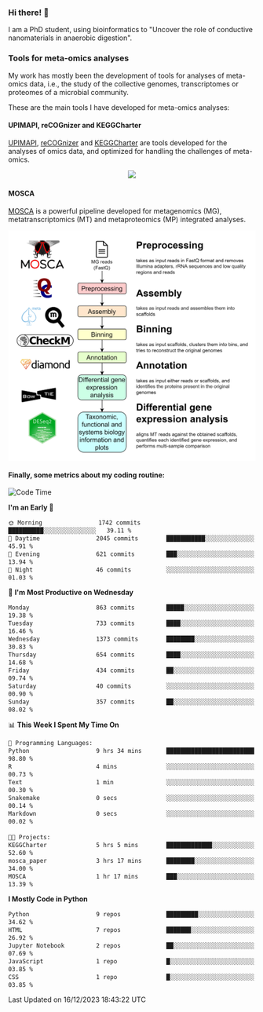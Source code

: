 ### Hi there! 👋

I am a PhD student, using bioinformatics to "Uncover the role of conductive nanomaterials in anaerobic digestion".

### Tools for meta-omics analyses

My work has mostly been the development of tools for analyses of meta-omics data, i.e., the study of the collective genomes, transcriptomes or proteomes of a microbial community.

These are the main tools I have developed for meta-omics analyses:

#### UPIMAPI, reCOGnizer and KEGGCharter

[UPIMAPI](https://github.com/iquasere/UPIMAPI), [reCOGnizer](https://github.com/iquasere/reCOGnizer) and [KEGGCharter](https://github.com/iquasere/KEGGCharter) are tools developed for the analyses of omics data, and optimized for handling the challenges of meta-omics.

<p align="center">
    <img src="assets/annotation_paper.png">
</p>

#### MOSCA

[MOSCA](https://github.com/iquasere/MOSCA) is a powerful pipeline developed for metagenomics (MG), metatranscriptomics (MT) and metaproteomics (MP) integrated analyses.

<p align="center">
    <img src="assets/mosca_workflow.png" align="center" width="700">
</p>


#### Finally, some metrics about my coding routine:

<!--START_SECTION:waka-->
![Code Time](http://img.shields.io/badge/Code%20Time-732%20hrs%203%20mins-blue)

**I'm an Early 🐤** 

```text
🌞 Morning                1742 commits        ██████████░░░░░░░░░░░░░░░   39.11 % 
🌆 Daytime                2045 commits        ███████████░░░░░░░░░░░░░░   45.91 % 
🌃 Evening                621 commits         ███░░░░░░░░░░░░░░░░░░░░░░   13.94 % 
🌙 Night                  46 commits          ░░░░░░░░░░░░░░░░░░░░░░░░░   01.03 % 
```
📅 **I'm Most Productive on Wednesday** 

```text
Monday                   863 commits         █████░░░░░░░░░░░░░░░░░░░░   19.38 % 
Tuesday                  733 commits         ████░░░░░░░░░░░░░░░░░░░░░   16.46 % 
Wednesday                1373 commits        ████████░░░░░░░░░░░░░░░░░   30.83 % 
Thursday                 654 commits         ████░░░░░░░░░░░░░░░░░░░░░   14.68 % 
Friday                   434 commits         ██░░░░░░░░░░░░░░░░░░░░░░░   09.74 % 
Saturday                 40 commits          ░░░░░░░░░░░░░░░░░░░░░░░░░   00.90 % 
Sunday                   357 commits         ██░░░░░░░░░░░░░░░░░░░░░░░   08.02 % 
```


📊 **This Week I Spent My Time On** 

```text
💬 Programming Languages: 
Python                   9 hrs 34 mins       █████████████████████████   98.80 % 
R                        4 mins              ░░░░░░░░░░░░░░░░░░░░░░░░░   00.73 % 
Text                     1 min               ░░░░░░░░░░░░░░░░░░░░░░░░░   00.30 % 
Snakemake                0 secs              ░░░░░░░░░░░░░░░░░░░░░░░░░   00.14 % 
Markdown                 0 secs              ░░░░░░░░░░░░░░░░░░░░░░░░░   00.02 % 

🐱‍💻 Projects: 
KEGGCharter              5 hrs 5 mins        █████████████░░░░░░░░░░░░   52.60 % 
mosca_paper              3 hrs 17 mins       ████████░░░░░░░░░░░░░░░░░   34.00 % 
MOSCA                    1 hr 17 mins        ███░░░░░░░░░░░░░░░░░░░░░░   13.39 % 
```

**I Mostly Code in Python** 

```text
Python                   9 repos             █████████░░░░░░░░░░░░░░░░   34.62 % 
HTML                     7 repos             ███████░░░░░░░░░░░░░░░░░░   26.92 % 
Jupyter Notebook         2 repos             ██░░░░░░░░░░░░░░░░░░░░░░░   07.69 % 
JavaScript               1 repo              █░░░░░░░░░░░░░░░░░░░░░░░░   03.85 % 
CSS                      1 repo              █░░░░░░░░░░░░░░░░░░░░░░░░   03.85 % 
```




 Last Updated on 16/12/2023 18:43:22 UTC
<!--END_SECTION:waka-->
